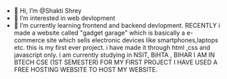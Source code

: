 - 👋 Hi, I’m @Shakti Shrey
- 👀 I’m interested in web devlopment
- 🌱 I’m currently learning frontend and backend devlopment.
RECENTLY i made a website  called "gadget garage" which is basically a e-commerce site which sells electronic devices like smartphones,laptops etc.
this is my first ever project. i have made it through html ,css and javascript only.
i am currently studying in NSIT, BiHTA , BIHAR
I AM IN BTECH CSE (1ST SEMESTER)
FOR MY FIRST PROJECT I HAVE USED A FREE HOSTING WEBSITE TO HOST MY WEBSITE.
